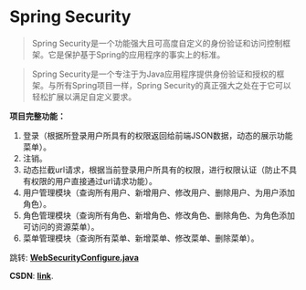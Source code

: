 # Spring Security

> 	Spring Security是一个功能强大且可高度自定义的身份验证和访问控制框架。它是保护基于Spring的应用程序的事实上的标准。

> 	Spring Security是一个专注于为Java应用程序提供身份验证和授权的框架。与所有Spring项目一样，Spring Security的真正强大之处在于它可以轻松扩展以满足自定义要求。

**项目完整功能：**
 1. 登录（根据所登录用户所具有的权限返回给前端JSON数据，动态的展示功能菜单）。
 2. 注销。
 3. 动态拦截url请求，根据当前登录用户所具有的权限，进行权限认证（防止不具有权限的用户直接通过url请求功能）。    
5. 用户管理模块（查询所有用户、新增用户、修改用户、删除用户、为用户添加角色）。
6. 角色管理模块（查询所有角色、新增角色、修改角色、删除角色、为角色添加可访问的资源菜单）。
7. 菜单管理模块（查询所有菜单、新增菜单、修改菜单、删除菜单）。




跳转: [**WebSecurityConfigure.java**](https://github.com/TianShengBingFeiNiuRen/SpringBoot_SpringSecurity/blob/master/src/main/java/com/andon/securitydemo/config/WebSecurityConfigure.java)

**CSDN**: [**link**](https://blog.csdn.net/weixin_39792935/article/details/84541194).
